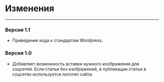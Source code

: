 # Изменения
------

### Версия 1.1

* Приведение кода к стандартам Wordpress.

### Версия 1.0

* Добавляет возможность вставки нужного изображения для соцсетей. Если статья без изображений, в публикации статьи в соцсетях используется логотип сайта.